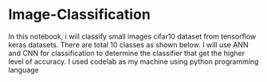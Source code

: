 # Image-Classification

In this notebook, i will classify small images cifar10 dataset from
tensorflow keras datasets. There are total 10 classes as shown
below. I will use ANN and CNN for classification to determine the
classifier that get the higher level of accuracy. I used codelab as
my machine using python programming language
